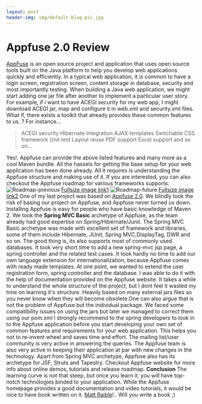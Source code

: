 ```yaml
---
layout: post
header-img: img/default-blog-pic.jpg
---
```


# Appfuse 2.0 Review

[AppFuse](http://appfuse.org/) is an open source project and application that uses open source tools built on the Java platform to help you develop web applications quickly and efficiently. In a typical web application, it is common to have a login screen, registration screen, content storage in database, security and most importantly testing. When building a Java web application, we might start adding one jar file after another to implement a particular user story.  
For example, if i want to have ACEGI security for my web app, I might download ACEGI jar, map and configure it in web.xml and security.xml files. What if, there exists a toolkit that already provides these common features to us. ?  For instance... 

> ACEGI security Hibernate integration AJAX templates Switchable CSS framework Unit test Layout reuse PDF support Excel support and so on...

Yes!. Appfuse can provide the above listed features and many more as a cool Maven bundle. All the hassels for getting the base setup for your web application has been done already. All it requires is understanding the Appfuse structure and making use of it. If you are interested, you can also checkout the Appfuse roadmap for various frameworks supports. ![Roadmap-previous](http://static.raibledesigns.com/repository/images/appfuse-history.png) [Fullsize image link1](http://static.raibledesigns.com/repository/images/appfuse-history.png) ![Roadmap-future](http://static.raibledesigns.com/repository/images/appfuse-roadmap.png) [Fullsize image link2](http://static.raibledesigns.com/repository/images/appfuse-roadmap.png) One of my last project was based on [Appfuse 2.0](http://appfuse.org/display/APF/Home). We blindly took the risk of basing our project on Appfuse, and Appfuse never turned us down. Installing Appfuse is easy for people who have basic knowledge of Maven 2. We took the **Spring MVC Basic** archetype of Appfuse, as the team already had good expertise on Spring/Hibernate/Junit. The Spring MVC Basic archetype was made with excellent set of framework and libraries, some of them include Hibernate, JUnit, Spring MVC,DisplayTag, DWR and so on. The good thing is, its also supports most of commonly used databases. It took very short time to add a new spring-mvc jsp page, a spring controller and the related test cases. It took hardly no time to add our own language extension for internationalization, because Appfuse comes with ready made templates. At one point, we wanted to extend the user registration form, spring controller and the database. I was able to do it with the help of documentation provided on the Appfuse website. It takes a while to understand the whole structure of the project, but I dont feel it wasted my time on learning it's structure. Heavily based on many external jars files so you never know when they will become obsolete.One can also argue that is not the problem of Appfuse but the individual package. We faced some compatibility issues on using the jars but later we managed to correct them using our pom.xml I strongly recommend to the spring developers to look in to the Appfuse application before you start developing your own set of common features and requirements for your web application. This helps you not to re-invent wheel and saves time and effort. The mailing list/user community is very active in answering the queries. The Appfuse team is also very active in keeping their application at par with new changes in the technology. Apart from Spring MVC archetype, Appfuse also has its archetype for JSF, Struts and Tapestry. Checkout Appfuse website for more info about online demos, tutorials and release roadmap. **Conclusion** The learning curve is not that steep, but once you learn it, you will have top-notch technologies binded to your application. While the Appfuse homepage provides a good documentation and video tutorials, it would be nice to have book written on it. [Matt Raible](http://raibledesigns.com/rd/)!.. Will you write a book ;)